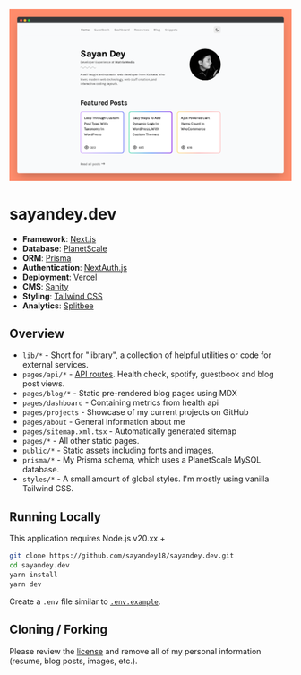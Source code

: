 ![cover](https://raw.githubusercontent.com/sayandey18/sayandey.dev/production/public/static/images/github-banner.png)


# sayandey.dev

- **Framework**: [Next.js](https://nextjs.org/)
- **Database**: [PlanetScale](https://planetscale.com/)
- **ORM**: [Prisma](https://prisma.io/)
- **Authentication**: [NextAuth.js](https://next-auth.js.org/)
- **Deployment**: [Vercel](https://vercel.com/)
- **CMS**: [Sanity](https://www.sanity.io/)
- **Styling**: [Tailwind CSS](https://tailwindcss.com/)
- **Analytics**: [Splitbee](https://splitbee.io/)

## Overview

- `lib/*` - Short for "library", a collection of helpful utilities or code for external services.
- `pages/api/*` - [API routes](https://nextjs.org/docs/api-routes/introduction). Health check, spotify, guestbook and blog post views.
- `pages/blog/*` - Static pre-rendered blog pages using MDX
- `pages/dashboard` - Containing metrics from health api
- `pages/projects` - Showcase of my current projects on GitHub
- `pages/about` - General information about me
- `pages/sitemap.xml.tsx` - Automatically generated sitemap
- `pages/*` - All other static pages.
- `public/*` - Static assets including fonts and images.
- `prisma/*` - My Prisma schema, which uses a PlanetScale MySQL database.
- `styles/*` - A small amount of global styles. I'm mostly using vanilla Tailwind CSS.

## Running Locally

This application requires Node.js v20.xx.+

```bash
git clone https://github.com/sayandey18/sayandey.dev.git
cd sayandey.dev
yarn install
yarn dev
```

Create a `.env` file similar to [`.env.example`](https://github.com/sayandey18/sayandey.dev/blob/production/.env.example).

## Cloning / Forking

Please review the [license](https://github.com/sayandey18/sayandey.dev/blob/production/LICENSE.txt) and remove all of my personal information (resume, blog posts, images, etc.).